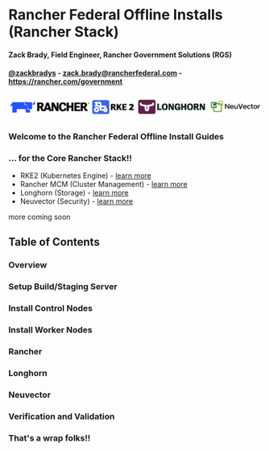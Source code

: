# Rancher Federal Offline Installs (Rancher Stack)

#### Zack Brady, Field Engineer, Rancher Government Solutions (RGS)
#### [@zackbradys](https://twitter.com/zackbradys) - zack.brady@rancherfederal.com - https://rancher.com/government

![rancher-long-banner](../images/rgs-banner-rounded.png)

### Welcome to the Rancher Federal Offline Install Guides
### ... for the Core Rancher Stack!!

- RKE2 (Kubernetes Engine) - [learn more](https://www.rancher.com/products/rke)
- Rancher MCM (Cluster Management) - [learn more](https://www.rancher.com/products/rancher)
- Longhorn (Storage) - [learn more](https://www.rancher.com/products/longhorn)
- Neuvector (Security) - [learn more](https://ranchergovernment.com/neuvector)

more coming soon

## Table of Contents



### Overview



### Setup Build/Staging Server



### Install Control Nodes



### Install Worker Nodes



### Rancher



### Longhorn



### Neuvector



### Verification and Validation



### That's a wrap folks!!
